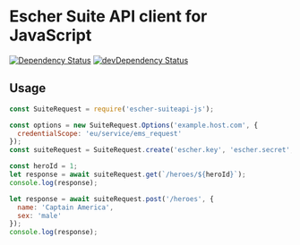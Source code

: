 # Escher Suite API client for JavaScript
[![Dependency Status](https://david-dm.org/emartech/escher-suiteapi-js.svg)](https://david-dm.org/emartech/escher-suiteapi-js)
[![devDependency Status](https://david-dm.org/emartech/escher-suiteapi-js/dev-status.svg)](https://david-dm.org/emartech/escher-suiteapi-js#info=devDependencies)

## Usage

```javascript
const SuiteRequest = require('escher-suiteapi-js');

const options = new SuiteRequest.Options('example.host.com', {
  credentialScope: 'eu/service/ems_request'
});
const suiteRequest = SuiteRequest.create('escher.key', 'escher.secret', options);

const heroId = 1;
let response = await suiteRequest.get(`/heroes/${heroId}`);
console.log(response);

let response = await suiteRequest.post('/heroes', {
  name: 'Captain America',
  sex: 'male'
});
console.log(response);
```
